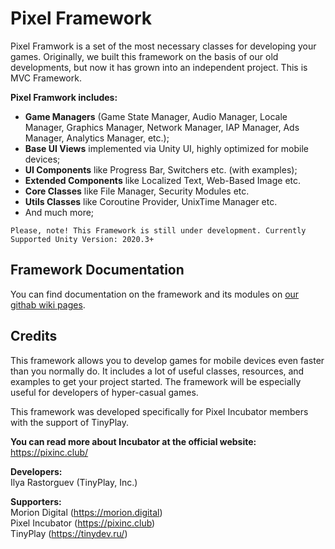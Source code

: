 # Pixel Framework
Pixel Framwork is a set of the most necessary classes for developing your games. Originally, we built this framework on the basis of our old developments, but now it has grown into an independent project. This is MVC Framework.

**Pixel Framwork includes:**<br/>
* **Game Managers** (Game State Manager, Audio Manager, Locale Manager, Graphics Manager, Network Manager, IAP Manager, Ads Manager, Analytics Manager, etc.);
* **Base UI Views** implemented via Unity UI, highly optimized for mobile devices;
* **UI Components** like Progress Bar, Switchers etc. (with examples);
* **Extended Components** like Localized Text, Web-Based Image etc.
* **Core Classes** like File Manager, Security Modules etc.
* **Utils Classes** like Coroutine Provider, UnixTime Manager etc.
* And much more;

`
Please, note! This Framework is still under development.
Currently Supported Unity Version: 2020.3+
`

## Framework Documentation
You can find documentation on the framework and its modules on <a href="https://github.com/TinyPlay/PixelFramework/wiki">our githab wiki pages</a>.

## Credits
This framework allows you to develop games for mobile devices even faster than you normally do. It includes a lot of useful classes, resources, and examples to get your project started. The framework will be especially useful for developers of hyper-casual games.

This framework was developed specifically for Pixel Incubator members with the support of TinyPlay.

**You can read more about Incubator at the official website:**<br/>
<a href="https://pixinc.club">https://pixinc.club/</a>

**Developers:**<br/>
Ilya Rastorguev (TinyPlay, Inc.)

**Supporters:**<br/>
Morion Digital (https://morion.digital)<br/>
Pixel Incubator (https://pixinc.club)<br/>
TinyPlay (https://tinydev.ru/)<br/>
